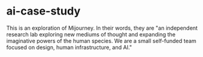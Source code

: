# ai-case-study
This is an exploration of Mijourney. In their words, they are "an independent research lab exploring new mediums of thought and expanding the imaginative powers of the human species. We are a small self-funded team focused on design, human infrastructure, and AI."
